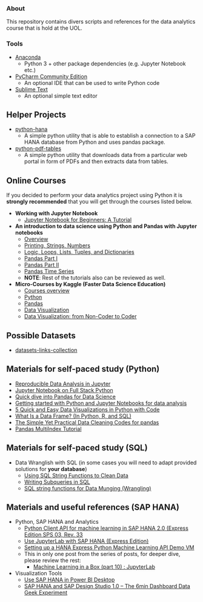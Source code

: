 ### About

This repository contains divers scripts and references for the data analytics course that is hold at the UOL.

### Tools

* [Anaconda](https://www.anaconda.com/distribution/)
    - Python 3 + other package dependencies (e.g. Jupyter Notebook etc.)
* [PyCharm Community Edition](https://www.jetbrains.com/pycharm/download/)
    - An optional IDE that can be used to write Python code
* [Sublime Text](https://www.sublimetext.com/)
    - An optional simple text editor

## Helper Projects

* [python-hana](python-hana)
    - A simple python utility that is able to establish a connection to a SAP HANA database from Python and uses pandas package.
* [python-pdf-tables](python-pdf-tables)
    - A simple python utility that downloads data from a particular web portal in form of PDFs and then extracts data from tables.

## Online Courses

If you decided to perform your data analytics project using Python it is **strongly recommended** that you will get through the courses listed below.

* **Working with Jupyter Notebook**
    - [Jupyter Notebook for Beginners: A Tutorial](https://www.dataquest.io/blog/jupyter-notebook-tutorial/)
* **An introduction to data science using Python and Pandas with Jupyter notebooks**
    - [Overview](https://github.com/cuttlefishh/python-for-data-analysis)
    - [Printing, Strings, Numbers](https://github.com/cuttlefishh/python-for-data-analysis/blob/master/lessons/lesson05.ipynb)
    - [Logic, Loops, Lists, Tuples, and Dictionaries](https://github.com/cuttlefishh/python-for-data-analysis/blob/master/lessons/lesson07.ipynb)
    - [Pandas Part I](https://github.com/cuttlefishh/python-for-data-analysis/blob/master/lessons/lesson11.ipynb)
    - [Pandas Part II](https://github.com/cuttlefishh/python-for-data-analysis/blob/master/lessons/lesson12.ipynb)
    - [Pandas Time Series](https://github.com/cuttlefishh/python-for-data-analysis/blob/master/lessons/lesson15.ipynb)
    - **NOTE**: Rest of the tutorials also can be reviewed as well.
* **Micro-Courses by Kaggle (Faster Data Science Education)**
    - [Courses overview](https://www.kaggle.com/learn/overview)
    - [Python](https://www.kaggle.com/learn/python)
    - [Pandas](https://www.kaggle.com/learn/pandas)
    - [Data Visualization](https://www.kaggle.com/learn/data-visualization)
    - [Data Visualization: from Non-Coder to Coder](https://www.kaggle.com/learn/data-visualization-from-non-coder-to-coder)

## Possible Datasets

* [datasets-links-collection](https://github.com/vdmitriyev/datasets-links-collection)

## Materials for self-paced study (**Python**)

* [Reproducible Data Analysis in Jupyter](https://jakevdp.github.io/blog/2017/03/03/reproducible-data-analysis-in-jupyter/)
* [Jupyter Notebook on Full Stack Python](https://www.fullstackpython.com/jupyter-notebook.html)
* [Quick dive into Pandas for Data Science](https://towardsdatascience.com/quick-dive-into-pandas-for-data-science-cc1c1a80d9c4)
* [Getting started with Python and Jupyter Notebooks for data analysis](http://www.storybench.org/getting-started-with-python-and-jupyter-notebooks-for-data-analysis/)
* [5 Quick and Easy Data Visualizations in Python with Code](https://towardsdatascience.com/5-quick-and-easy-data-visualizations-in-python-with-code-a2284bae952f)
* [What Is a Data Frame? (In Python, R, and SQL)](https://www.oilshell.org/blog/2018/11/30.html)
* [The Simple Yet Practical Data Cleaning Codes for pandas](https://towardsdatascience.com/the-simple-yet-practical-data-cleaning-codes-ad27c4ce0a38)
* [Pandas MultiIndex Tutorial](https://github.com/ZaxR/pandas_multiindex_tutorial/blob/master/Pandas%20MultiIndex%20Tutorial.ipynb)

## Materials for self-paced study (**SQL**)

* Data Wranglish with SQL (in some cases you will need to adapt provided solutions for **your database**)
    - [Using SQL String Functions to Clean Data](https://community.modeanalytics.com/sql/tutorial/sql-string-functions-for-cleaning/)
    - [Writing Subqueries in SQL](https://community.modeanalytics.com/sql/tutorial/sql-subqueries/)
    - [SQL string functions for Data Munging (Wrangling)](https://www.sqlshack.com/sql-string-functions-for-data-munging-wrangling/)


## Materials and useful references (**SAP HANA**)

* Python, SAP HANA and Analytics
    - [Python Client API for machine learning in SAP HANA 2.0 (Express Edition SPS 03, Rev. 33](https://blogs.sap.com/2018/10/29/python-client-api-for-machine-learning-in-sap-hana-2.0-express-edition-sps-03-revision-33/)
    - [Use JupyterLab with SAP HANA (Express Edition)](https://developers.sap.com/tutorials/mlb-hxe-tools-jupyter.html)
    - [Setting up a HANA Express Python Machine Learning API Demo VM](https://blogs.sap.com/2018/11/03/setting-up-a-hana-express-python-machine-learning-api-demo-vm/)
    - This in only one post from the series of posts, for deeper dive, please review the rest:
        + [Machine Learning in a Box (part 10) : JupyterLab](https://blogs.sap.com/2018/10/01/machine-learning-in-a-box-part-10-jupyterlab/)
* Visualization Tools
    - [Use SAP HANA in Power BI Desktop](https://docs.microsoft.com/en-us/power-bi/desktop-sap-hana)
    - [SAP HANA and SAP Design Studio 1.0 – The 6min Dashboard Data Geek Experiment](https://www.agiledss.com/en/blog/sap-hana-and-sap-design-studio-10-6min-dashboard-data-geek-experiment)

